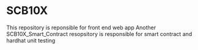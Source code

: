# SCB10X

This repository is reponsible for front end web app
Another SCB10X_Smart_Contract resopsitory is responsible for smart contract and hardhat unit testing 
